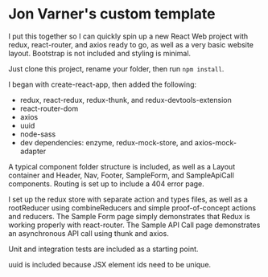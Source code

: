 <h1>Jon Varner's custom template</h1>

<p>I put this together so I can quickly spin up a new React Web project with redux, react-router, and axios ready to go, as well as a very basic website layout. Bootstrap is not included and styling is minimal.</p>

<p>Just clone this project, rename your folder, then run <code>npm install</code>.

<p>I began with create-react-app, then added the following:</p>

<ul>
  <li>redux, react-redux, redux-thunk, and redux-devtools-extension</li>
  <li>react-router-dom</li>
  <li>axios</li>
  <li>uuid</li>
  <li>node-sass</li>
  <li>dev dependencies: enzyme, redux-mock-store, and axios-mock-adapter</li>
</ul>

<p>A typical component folder structure is included, as well as a Layout container and Header, Nav, Footer, SampleForm, and SampleApiCall components. Routing is set up to include a 404 error page.</p>

<p>I set up the redux store with separate action and types files, as well as a rootReducer using combineReducers and simple proof-of-concept actions and reducers. The Sample Form page simply demonstrates that Redux is working properly with react-router. The Sample API Call page demonstrates an asynchronous API call using thunk and axios.</p>

<p>Unit and integration tests are included as a starting point.</p>

<p>uuid is included because JSX element ids need to be unique.</p>
